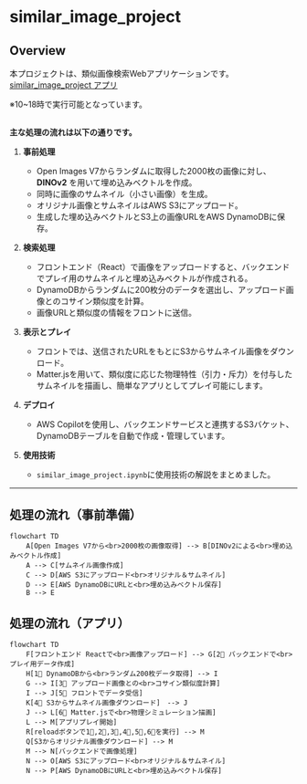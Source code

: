 # similar_image_project

## Overview
本プロジェクトは、類似画像検索Webアプリケーションです。  
[similar_image_project アプリ](http://simila-publi-q1g1koutz9vw-1613792410.ap-northeast-1.elb.amazonaws.com/)

※10~18時で実行可能となっています。
##
**主な処理の流れは以下の通りです。**

1. **事前処理**  
   - Open Images V7からランダムに取得した2000枚の画像に対し、**DINOv2** を用いて埋め込みベクトルを作成。
   - 同時に画像のサムネイル（小さい画像）を生成。
   - オリジナル画像とサムネイルはAWS S3にアップロード。
   - 生成した埋め込みベクトルとS3上の画像URLをAWS DynamoDBに保存。

2. **検索処理**  
   - フロントエンド（React）で画像をアップロードすると、バックエンドでプレイ用のサムネイルと埋め込みベクトルが作成される。
   - DynamoDBからランダムに200枚分のデータを選出し、アップロード画像とのコサイン類似度を計算。
   - 画像URLと類似度の情報をフロントに送信。

3. **表示とプレイ**  
   - フロントでは、送信されたURLをもとにS3からサムネイル画像をダウンロード。
   - Matter.jsを用いて、類似度に応じた物理特性（引力・斥力）を付与したサムネイルを描画し、簡単なアプリとしてプレイ可能にします。

4. **デプロイ**  
   - AWS Copilotを使用し、バックエンドサービスと連携するS3バケット、DynamoDBテーブルを自動で作成・管理しています。
  
5. **使用技術**
   - `similar_image_project.ipynb`に使用技術の解説をまとめました。

---

   ## 処理の流れ（事前準備）

```mermaid
flowchart TD
    A[Open Images V7から<br>2000枚の画像取得] --> B[DINOv2による<br>埋め込みベクトル作成]
    A --> C[サムネイル画像作成]
    C --> D[AWS S3にアップロード<br>オリジナル＆サムネイル]
    D --> E[AWS DynamoDBにURLと<br>埋め込みベクトル保存]
    B --> E

```
## 処理の流れ（アプリ）

```mermaid
flowchart TD
    F[フロントエンド Reactで<br>画像アップロード] --> G[2⃣ バックエンドで<br>プレイ用データ作成]
    H[1⃣ DynamoDBから<br>ランダム200枚データ取得] --> I
    G --> I[3⃣ アップロード画像との<br>コサイン類似度計算]
    I --> J[5⃣ フロントでデータ受信]
    K[4⃣ S3からサムネイル画像ダウンロード]　--> J
    J --> L[6⃣ Matter.jsで<br>物理シミュレーション描画]
    L --> M[アプリプレイ開始]
    R[reloadボタンで1⃣,2⃣,3⃣,4⃣,5⃣,6⃣を実行] --> M
    Q[S3からオリジナル画像ダウンロード] --> M
    M --> N[バックエンドで画像処理]
    N --> O[AWS S3にアップロード<br>オリジナル＆サムネイル]
    N --> P[AWS DynamoDBにURLと<br>埋め込みベクトル保存]
```
